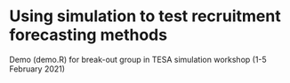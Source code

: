# Using simulation to test recruitment forecasting methods

Demo (demo.R) for break-out group in TESA simulation workshop (1-5 February 2021)


